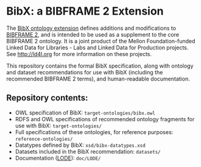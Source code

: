 # BibX: a BIBFRAME 2 Extension

The [BibX ontology extension](http://bibx.org/ontology/) defines additions and modifications to [BIBFRAME 2](http://id.loc.gov/ontologies/bibframe), and is intended to be used as a supplement to the core BIBFRAME 2 ontology. It is a joint product of the Mellon Foundation-funded Linked Data for Libraries - Labs and Linked Data for Production projects. See <http://ld4l.org> for more information on these projects.

This repository contains the formal BibX specification, along with ontology and dataset recommendations for use with BibX (including the recommended BIBFRAME 2 terms), and human-readable documentation. 

## Repository contents:

  * OWL specification of BibX: `target-ontologies/bibx.owl`
  * RDFS and OWL specifications of recommended ontology fragments for use with BibX: `target-ontologies/`
  * Full specifications of these ontologies, for reference purposes: `reference-ontologies/`
  * Datatypes defined by BibX: `xsd/bibx-datatypes.xsd`
  * Datasets included in the BibX recommendation: `datasets/`
  * Documentation ([LODE](http://www.essepuntato.it/lode)): `doc/LODE/`
  
 